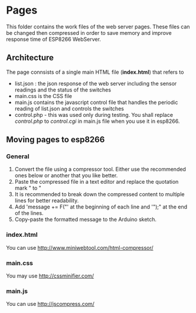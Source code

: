 # Pages

This folder contains the work files of the web server pages. These files can be changed then compressed in order to save memory and improve response time of ESP8266 WebServer.

## Architecture

The page connsists of a single main HTML file (**index.html**) that refers to
* list.json : the json response of the web server including the sensor readings and the status of the switches
* main.css is the CSS file
* main.js contains the javascript control file that handles the periodic reading of list.json and controls the switches
* control.php - this was used only during testing. You shall replace *control.php* to *control.cgi* in main.js file when you use it in esp8266.

## Moving pages to esp8266

### General

1. Convert the file using a compressor tool. Either use the recommended ones below or another that you like better.
2. Paste the compressed file in a text editor and replace the quotation mark " to \"
3. It is recommended to break down the compressed content to multiple lines for better readability. 
4. Add 'message += F("' at the beginning of each line and '");" at the end of the  lines.
5. Copy-paste the formatted message to the Arduino sketch.

### index.html
You can use http://www.miniwebtool.com/html-compressor/

### main.css
You may use http://cssminifier.com/

### main.js 
You can use http://jscompress.com/